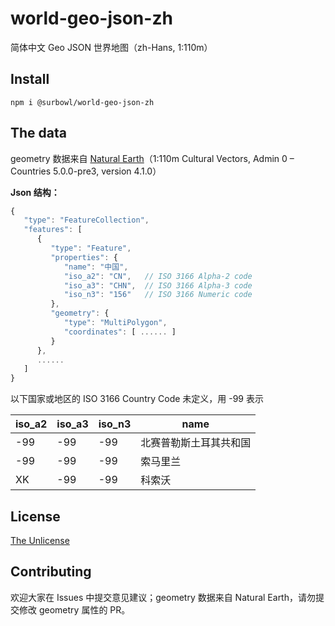 world-geo-json-zh
===============
简体中文 Geo JSON 世界地图（zh-Hans, 1:110m）

Install
--------
```
npm i @surbowl/world-geo-json-zh
```

The data
--------
geometry 数据来自 [Natural Earth](https://www.naturalearthdata.com/)（1:110m Cultural Vectors, Admin 0 – Countries 5.0.0-pre3, version 4.1.0）

**Json 结构：**
```javascript
{
   "type": "FeatureCollection",
   "features": [
      {
         "type": "Feature",
         "properties": {
            "name": "中国",
            "iso_a2": "CN",   // ISO 3166 Alpha-2 code
            "iso_a3": "CHN",  // ISO 3166 Alpha-3 code
            "iso_n3": "156"   // ISO 3166 Numeric code
         },
         "geometry": {
            "type": "MultiPolygon",
            "coordinates": [ ...... ]
         }
      },
      ......
   ]
}
```

以下国家或地区的 ISO 3166 Country Code 未定义，用 -99 表示

|iso_a2|iso_a3|iso_n3|name|
|------|------|------|----|
|-99|-99|-99|北赛普勒斯土耳其共和国|
|-99|-99|-99|索马里兰|
|XK|-99|-99|科索沃|

License
------------
[The Unlicense](https://github.com/Surbowl/world-geo-json-zh/blob/main/LICENSE)

Contributing
------------
欢迎大家在 Issues 中提交意见建议；geometry 数据来自 Natural Earth，请勿提交修改 geometry 属性的 PR。
